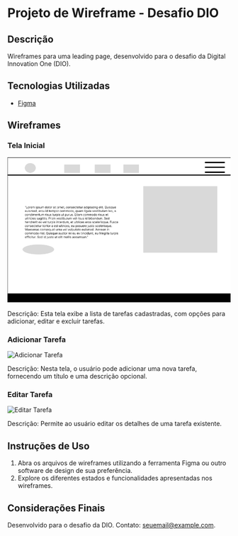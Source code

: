 # Projeto de Wireframe - Desafio DIO

## Descrição

Wireframes para uma leading page, desenvolvido para o desafio da Digital Innovation One (DIO).

## Tecnologias Utilizadas

- [Figma](https://www.figma.com/)


## Wireframes

### Tela Inicial
  <img src="UX&UI/Wireframe.png" alt="Tela Inicial">


Descrição: Esta tela exibe a lista de tarefas cadastradas, com opções para adicionar, editar e excluir tarefas.

### Adicionar Tarefa
![Adicionar Tarefa](wireframes/adicionar_tarefa.png)

Descrição: Nesta tela, o usuário pode adicionar uma nova tarefa, fornecendo um título e uma descrição opcional.

### Editar Tarefa
![Editar Tarefa](wireframes/editar_tarefa.png)

Descrição: Permite ao usuário editar os detalhes de uma tarefa existente.

## Instruções de Uso

1. Abra os arquivos de wireframes utilizando a ferramenta Figma ou outro software de design de sua preferência.
2. Explore os diferentes estados e funcionalidades apresentadas nos wireframes.

## Considerações Finais

Desenvolvido para o desafio da DIO. Contato: [seuemail@example.com](mailto:seuemail@example.com).
